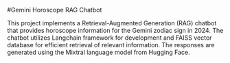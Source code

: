 #Gemini Horoscope RAG Chatbot

This project implements a Retrieval-Augmented Generation (RAG) chatbot that provides horoscope information for the Gemini zodiac sign in 2024.
The chatbot utilizes Langchain framework for development and FAISS vector database for efficient retrieval of relevant information. 
The responses are generated using the Mixtral language model from Hugging Face.
